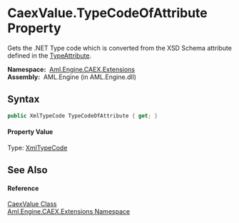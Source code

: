 CaexValue.TypeCodeOfAttribute Property
======================================
Gets the .NET Type code which is converted from the XSD Schema attribute defined in the [TypeAttribute][1].

  **Namespace:**  [Aml.Engine.CAEX.Extensions][2]  
  **Assembly:**  AML.Engine (in AML.Engine.dll)

Syntax
------

```csharp
public XmlTypeCode TypeCodeOfAttribute { get; }
```

#### Property Value
Type: [XmlTypeCode][3]

See Also
--------

#### Reference
[CaexValue Class][4]  
[Aml.Engine.CAEX.Extensions Namespace][2]  

[1]: TypeAttribute.md
[2]: ../README.md
[3]: https://docs.microsoft.com/dotnet/api/system.xml.schema.xmltypecode
[4]: README.md
[5]: https://www.automationml.org
[6]: ../../icons/logoShade.png